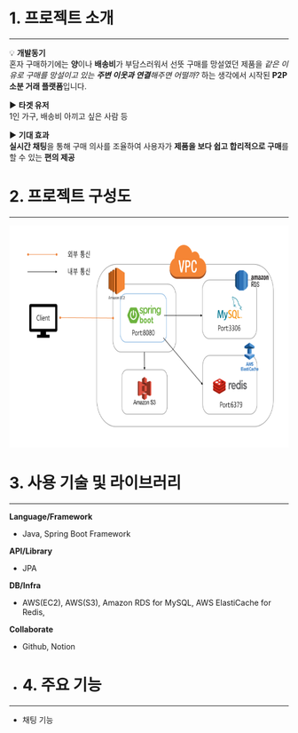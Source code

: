 # 1. 프로젝트 소개

---

💡 **개발동기** <br>
혼자 구매하기에는 **양**이나 **배송비**가 부담스러워서 선뜻 구매를 망설였던 제품을 
*같은 이유로 구매를 망설이고 있는* ***주변 이웃과 연결**해주면 어떨까?* 
하는 생각에서 시작된 **P2P 소분 거래 플랫폼**입니다.

▶️ **타겟 유저** <br>
1인 가구, 배송비 아끼고 싶은 사람 등

▶️ **기대 효과** <br>
**실시간 채팅**을 통해 구매 의사를 조율하여
사용자가 **제품을 보다 쉽고 합리적으로 구매**를 할 수 있는 **편의 제공**

# 2. 프로젝트 구성도

---

<img src="./img/system-structure.png" width="700" height="400" />

# 3. 사용 기술 및 라이브러리

---

**Language/Framework**

- Java, Spring Boot Framework

**API/Library**

- JPA

**DB/Infra**

- AWS(EC2), AWS(S3), Amazon RDS for MySQL, AWS ElastiCache for Redis,

**Collaborate**

- Github, Notion
- # 4. 주요 기능

---

- 채팅 기능